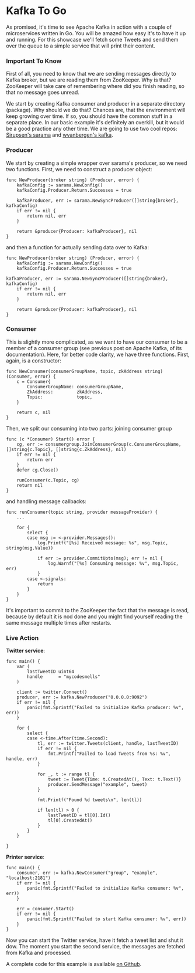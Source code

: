 # Kafka To Go

As promised, it's time to see Apache Kafka in action with a couple of microservices written in Go. You will be amazed how easy it's to have it up and running. For this showcase we'll fetch some Tweets and send them over the queue to a simple service that will print their content.

### Important To Know

First of all, you need to know that we are sending messages directly to Kafka broker, but we are reading them from ZooKeeper. Why is that? ZooKeeper will take care of remembering where did you finish reading, so that no message goes unread. 

We start by creating Kafka consumer and producer in a separate directory (package). Why should we do that? Chances are, that the environment will keep growing over time. If so, you should have the common stuff in a separate place. In our basic example it's definitely an overkill, but it would be a good practice any other time. We are going to use two cool repos: [Sirupsen's sarama](http://github.com/Shopify/sarama) and [wvanbergen's kafka](http://github.com/wvanbergen/kafka/consumergroup).

### Producer

We start by creating a simple wrapper over sarama's producer, so we need two functions. First, we need to construct a producer object:

    func NewProducer(broker string) (Producer, error) {
	    kafkaConfig := sarama.NewConfig()
	    kafkaConfig.Producer.Return.Successes = true

        kafkaProducer, err := sarama.NewSyncProducer([]string{broker}, kafkaConfig)
	    if err != nil {
		    return nil, err
	    }

	    return &producer{Producer: kafkaProducer}, nil
    }
    
and then a function for actually sending data over to Kafka:

    func NewProducer(broker string) (Producer, error) {
	    kafkaConfig := sarama.NewConfig()
	    kafkaConfig.Producer.Return.Successes = true

	kafkaProducer, err := sarama.NewSyncProducer([]string{broker}, kafkaConfig)
    	if err != nil {
	    	return nil, err
    	}

    	return &producer{Producer: kafkaProducer}, nil
    }

### Consumer
  
This is slightly more complicated, as we want to have our consumer to be a member of a consumer group (see previous post on Apache Kafka, of its documentation). Here, for better code clarity, we have three functions. First, again, is a constructor:

    func NewConsumer(consumerGroupName, topic, zkAddress string) (Consumer, error) {
    	c = Consumer{
	    	ConsumerGroupName: consumerGroupName,
		    ZkAddress:         zkAddress,
		    Topic:             topic,
	    }

	    return c, nil
    }

Then, we split our consuming into two parts: joining consumer group

    func (c *Consumer) Start() error {
        cg, err := consumergroup.JoinConsumerGroup(c.ConsumerGroupName, []string{c.Topic}, []string{c.ZkAddress}, nil)
        if err != nil {
            return err
        }
        defer cg.Close()

        runConsumer(c.Topic, cg)
        return nil
    }

and handling message callbacks:

    func runConsumer(topic string, provider messageProvider) {
        ...
        
        for {
            select {
            case msg := <-provider.Messages():
                log.Printf("[%s] Received message: %s", msg.Topic, string(msg.Value))

                if err := provider.CommitUpto(msg); err != nil {
                    log.Warnf("[%s] Consuming message: %v", msg.Topic, err)
                }
            case <-signals:
                return
            }
        }
    }

It's important to commit to the ZooKeeper the fact that the message is read, because by default it is nod done and you might find yourself reading the same message multiple times after restarts.

### Live Action

**Twitter service**:

    func main() {
        var (
            lastTweetID uint64
            handle      = "mycodesmells"
        )

        client := twitter.Connect()
        producer, err := kafka.NewProducer("0.0.0.0:9092")
        if err != nil {
            panic(fmt.Sprintf("Failed to initialize Kafka producer: %v", err))
        }

        for {
            select {
            case <-time.After(time.Second):
                tl, err := twitter.Tweets(client, handle, lastTweetID)
                if err != nil {
                    fmt.Printf("Failed to load Tweets from %s: %v", handle, err)
                }

                for _, t := range tl {
                    tweet := Tweet{Time: t.CreatedAt(), Text: t.Text()}
                    producer.SendMessage("example", tweet)
                }

                fmt.Printf("Found %d tweets\n", len(tl))

                if len(tl) > 0 {
                    lastTweetID = tl[0].Id()
                    tl[0].CreatedAt()
                }
            }
        }

    }

**Printer service**:

    func main() {
        consumer, err := kafka.NewConsumer("group", "example", "localhost:2181")
        if err != nil {
            panic(fmt.Sprintf("Failed to initialize Kafka consumer: %v", err))
        }

        err = consumer.Start()
        if err != nil {
            panic(fmt.Sprintf("Failed to start Kafka consumer: %v", err))
        }
    }

Now you can start the Twitter service, have it fetch a tweet list and shut it dow. The moment you start the second service, the messages are fetched from Kafka and processed.

A complete code for this example is available [on Github](https://github.com/mycodesmells/kafka-to-go).

